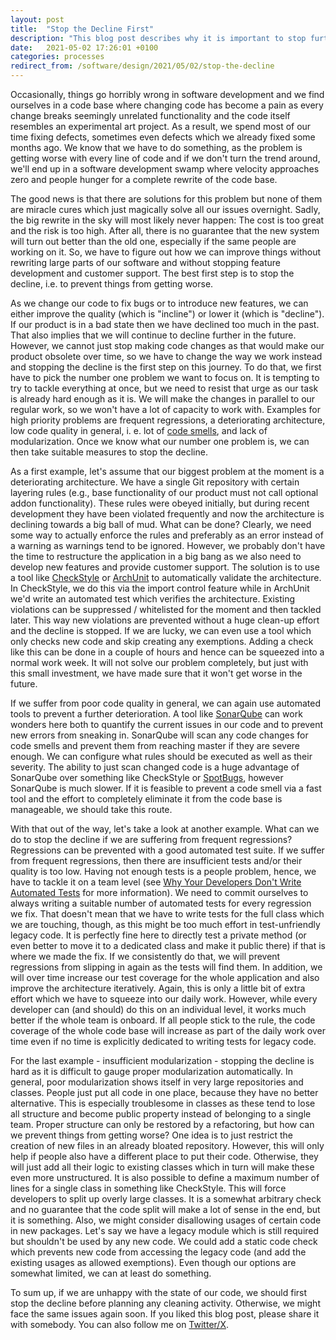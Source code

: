 ```yaml
---
layout: post
title:  "Stop the Decline First"
description: "This blog post describes why it is important to stop further software quality decline via improved processes and gives some ideas on how to do it."
date:   2021-05-02 17:26:01 +0100
categories: processes
redirect_from: /software/design/2021/05/02/stop-the-decline
---
```

Occasionally, things go horribly wrong in software development and we find ourselves in a code base where changing code has become a pain as every change breaks seemingly unrelated functionality and the code itself resembles an experimental art project. As a result, we spend most of our time fixing defects, sometimes even defects which we already fixed some months ago. We know that we have to do something, as the problem is getting worse with every line of code and if we don't turn the trend around, we'll end up in a software development swamp where velocity approaches zero and people hunger for a complete rewrite of the code base. 

The good news is that there are solutions for this problem but none of them are miracle cures which just magically solve all our issues overnight. Sadly, the big rewrite in the sky will most likely never happen: The cost is too great and the risk is too high. After all, there is no guarantee that the new system will turn out better than the old one, especially if the same people are working on it. So, we have to figure out how we can improve things without rewriting large parts of our software and without stopping feature development and customer support. The best first step is to stop the decline, i.e. to prevent things from getting worse.

As we change our code to fix bugs or to introduce new features, we can either improve the quality (which is "incline") or lower it (which is "decline"). If our product is in a bad state then we have declined too much in the past. That also implies that we will continue to decline further in the future. However, we cannot just stop making code changes as that would make our product obsolete over time, so we have to change the way we work instead and stopping the decline is the first step on this journey. To do that, we first have to pick the number one problem we want to focus on. It is tempting to try to tackle everything at once, but we need to resist that urge as our task is already hard enough as it is. We will make the changes in parallel to our regular work, so we won't have a lot of capacity to work with. Examples for high priority problems are frequent regressions, a deteriorating architecture, low code quality in general, i. e. lot of [code smells](https://en.wikipedia.org/wiki/Code_smell), and lack of modularization. Once we know what our number one problem is, we can then take suitable measures to stop the decline.

 As a first example, let's assume that our biggest problem at the moment is a deteriorating architecture. We have a single Git repository with certain layering rules (e.g., base functionality of our product must not call optional addon functionality). These rules were obeyed initially, but during recent development they have been violated frequently and now the architecture is declining towards a big ball of mud. What can be done? Clearly, we need some way to actually enforce the rules and preferably as an error instead of a warning as warnings tend to be ignored. However, we probably don't have the time to restructure the application in a big bang as we also need to develop new features and provide customer support. The solution is to use a tool like [CheckStyle](https://checkstyle.sourceforge.io/) or [ArchUnit](https://www.archunit.org/) to automatically validate the architecture. In CheckStyle, we do this via the import control feature while in ArchUnit we'd write an automated test which verifies the architecture. Existing violations can be suppressed / whitelisted for the moment and then tackled later. This way new violations are prevented without a huge clean-up effort and the decline is stopped. If we are lucky, we can even use a tool which only checks new code and skip creating any exemptions. Adding a check like this can be done in a couple of hours and hence can be squeezed into a normal work week. It will not solve our problem completely, but just with this small investment, we have made sure that it won't get worse in the future.

If we suffer from poor code quality in general, we can again use automated tools to prevent a further deterioration. A tool like [SonarQube](https://www.SonarQube.org/) can work wonders here both to quantify the current issues in our code and to prevent new errors from sneaking in. SonarQube will scan any code changes for code smells and prevent them from reaching master if they are severe enough. We can configure what rules should be executed as well as their severity. The ability to just scan changed code is a huge advantage of SonarQube over something like CheckStyle or [SpotBugs](https://spotbugs.Github.io/), however SonarQube is much slower. If it is feasible to prevent a code smell via a fast tool and the effort to completely eliminate it from the code base is manageable, we should take this route.

With that out of the way, let's take a look at another example. What can we do to stop the decline if we are suffering from frequent regressions? Regressions can be prevented with a good automated test suite. If we suffer from frequent regressions, then there are insufficient tests and/or their quality is too low. Having not enough tests is a people problem, hence, we have to tackle it on a team level (see [Why Your Developers Don't Write Automated Tests](https://thinkingsideways.net/testing/reasons-for-no-tests.html) for more information). We need to commit ourselves to always writing a suitable number of automated tests for every regression we fix. That doesn't mean that we have to write tests for the full class which we are touching, though, as this might be too much effort in test-unfriendly legacy code. It is perfectly fine here to directly test a private method (or even better to move it to a dedicated class and make it public there) if that is where we made the fix. If we consistently do that, we will prevent regressions from slipping in again as the tests will find them. In addition, we will over time increase our test coverage for the whole application and also improve the architecture iteratively. Again, this is only a little bit of extra effort which we have to squeeze into our daily work. However, while every developer can (and should) do this on an individual level, it works much better if the whole team is onboard. If all people stick to the rule, the code coverage of the whole code base will increase as part of the daily work over time even if no time is explicitly dedicated to writing tests for legacy code.

For the last example - insufficient modularization - stopping the decline is hard as it is difficult to gauge proper modularization automatically. In general, poor modularization shows itself in very large repositories and classes. People just put all code in one place, because they have no better alternative. This is especially troublesome in classes as these tend to lose all structure and become public property instead of belonging to a single team. Proper structure can only be restored by a refactoring, but how can we prevent things from getting worse? One idea is to just restrict the creation of new files in an already bloated repository. However, this will only help if people also have a different place to put their code. Otherwise, they will just add all their logic to existing classes which in turn will make these even more unstructured. It is also possible to define a maximum number of lines for a single class in something like CheckStyle. This will force developers to split up overly large classes. It is a somewhat arbitrary check and no guarantee that the code split will make a lot of sense in the end, but it is something. Also, we might consider disallowing usages of certain code in new packages. Let's say we have a legacy module which is still required but shouldn't be used by any new code. We could add a static code check which prevents new code from accessing the legacy code (and add the existing usages as allowed exemptions). Even though our options are somewhat limited, we can at least do something.

To sum up, if we are unhappy with the state of our code, we should first stop the decline before planning any cleaning activity. Otherwise, we might face the same issues again soon. If you liked this blog post, please share it with somebody. You can also follow me on [Twitter/X](https://twitter.com/fxr256).